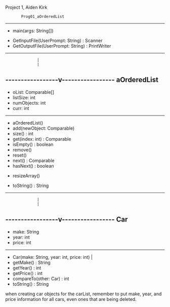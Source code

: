 Project 1, Aiden Kirk

           Prog01_aOrderedList    
----------------------------------
 - main(args: String[])           
 + GetInputFile(UserPrompt: String) : Scanner
 + GetOutputFile(UserPrompt: String) : PrintWriter 
---------------------------------
                  |
                  |
-----------------v-----------------
              aOrderedList         
----------------------------------
 - oList: Comparable[]             
 - listSize: int                   
 - numObjects: int                 
 - curr: int                       
----------------------------------
 + aOrderedList()                  
 + add(newObject: Comparable)      
 + size() : int                    
 + get(index: int) : Comparable    
 + isEmpty() : boolean             
 + remove()
 + reset()                         
 + next() : Comparable             
 + hasNext() : boolean             
 - resizeArray()                   
 + toString() : String             
----------------------------------
                  |
                  |
-----------------v-----------------
               Car                  
----------------------------------
 - make: String                    
 - year: int                       
 - price: int                      
----------------------------------
 + Car(make: String, year: int, price: int) |
 + getMake() : String              
 + getYear() : int                 
 + getPrice() : int                
 + compareTo(other: Car) : int     
 + toString() : String             

when creating car objects for the carList, remember to put make, year, and price information for all cars, even ones that are being deleted. 
